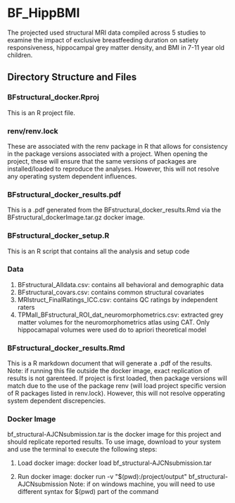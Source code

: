 # BF_HippBMI
The projected used structural MRI data compiled across 5 studies to examine the impact of exclusive breastfeeding duration on satiety responsiveness, hippocampal grey matter density, and BMI in 7-11 year old children.

## Directory Structure and Files

### BFstructural_docker.Rproj
This is an R project file.

### renv/renv.lock
These are associated with the renv package in R that allows for consistency in the package versions associated with a project. When opening the project, these will ensure that the same versions of packages are installed/loaded to reproduce the analyses. However, this will not resolve any operating system dependent influences. 

### BFstructural_docker_results.pdf 
This is a .pdf generated from the BFstructural_docker_results.Rmd via the BFstructural_dockerImage.tar.gz docker image.

### BFstructural_docker_setup.R
This is an R script that contains all the analysis and setup code

### Data
1) BFstructural_Alldata.csv: contains all behavioral and demographic data
2) BFstructural_covars.csv: contains common structural covariates
3) MRIstruct_FinalRatings_ICC.csv: contains QC ratings by independent raters
4) TPMall_BFstructural_ROI_dat_neuromorphometrics.csv: extracted grey matter volumes for the neuromorphometrics atlas using CAT. Only hippocamapal volumes were used do to apriori theoretical model

### BFstructural_docker_results.Rmd 
This is a R markdown document that will generate a .pdf of the results. 
Note: if running this file outside the docker image, exact replication of results is not garenteed. If project is first loaded, then package versions will match due to the use of the package renv (will load project specific version of R packages listed in renv.lock). However, this will not resolve opperating system dependent discrepencies.

### Docker Image

bf_structural-AJCNsubmission.tar is the docker image for this project and should replicate reported results. To use image, download to your system and use the terminal to execute the following steps:

1) Load docker image: 
        docker load bf_structural-AJCNsubmission.tar

2) Run docker image: 
        docker run -v "$(pwd):/project/output" bf_structural-AJCNsubmission
        Note: if on windows machine, you will need to use different syntax for $(pwd) part of the command
